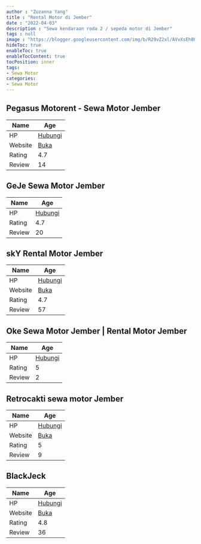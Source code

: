 ```yaml
---
author : "Zuzanna Yang"
title : "Rental Motor di Jember"
date : "2022-04-03"
description : "Sewa kendaraan roda 2 / sepeda motor di Jember"
tags : null
image : "https://blogger.googleusercontent.com/img/b/R29vZ2xl/AVvXsEh8UKLhCy20in4cG_uPOB5je8O8IYMGbGws1gU606hHlQjso66u2FVCmP-5HIIe8LmR-YVb0nmMVXkQDP86G2PCPPYwrHGB-mEQat096D0JJOdytZMmj1AGvJ6v02iw3qdg_7dAVNf9Ptamfyuty3J9uiQf8F2qyYBCV60sT-QgqFMU6m8pNWZ5GzF7dQ/w300-h200/rental-motor-di-jember.png"
hideToc: true
enableToc: true
enableTocContent: true
tocPosition: inner
tags:
- Sewa Motor
categories:
- Sewa Motor
---
```



## Pegasus Motorent - Sewa Motor Jember

Name | Age
--------|------
HP | [Hubungi](https://pcandroidplayer.blogspot.com/?clayads=https://getnumber.ndower.dev?phone=MDgyMTExNDE0NjE0)
Website | [Buka](https://pcandroidplayer.blogspot.com/?clayads=aHR0cDovL3d3dy5wZWdhc3VzbW90b3JlbnQuY29tLw==) 
Rating | 4.7
Review | 14


## GeJe Sewa Motor Jember

Name | Age
--------|------
HP | [Hubungi](https://pcandroidplayer.blogspot.com/?clayads=https://getnumber.ndower.dev?phone=MDgyMjQ0NDQzMDAw)
Rating | 4.7
Review | 20


## skY Rental Motor Jember

Name | Age
--------|------
HP | [Hubungi](https://pcandroidplayer.blogspot.com/?clayads=https://getnumber.ndower.dev?phone=MDgyMTIyOTc3NzA3)
Website | [Buka](https://pcandroidplayer.blogspot.com/?clayads=aHR0cDovL3JlbnRhbG1vdG9yamVtYmVyLmNvbS8=) 
Rating | 4.7
Review | 57


## Oke Sewa Motor Jember | Rental Motor Jember

Name | Age
--------|------
HP | [Hubungi](https://pcandroidplayer.blogspot.com/?clayads=https://getnumber.ndower.dev?phone=MDgxMjQ5MTQ2NjY4)
Rating | 5
Review | 2


## Retrocakti sewa motor Jember

Name | Age
--------|------
HP | [Hubungi](https://pcandroidplayer.blogspot.com/?clayads=https://getnumber.ndower.dev?phone=MDgyMjMyNzk2NDYz)
Website | [Buka](https://pcandroidplayer.blogspot.com/?clayads=aHR0cHM6Ly9yZXRyb2Nha3RpLXJlbnRhbC1tb3Rvci5idXNpbmVzcy5zaXRlLw==) 
Rating | 5
Review | 9


## BlackJeck

Name | Age
--------|------
HP | [Hubungi](https://pcandroidplayer.blogspot.com/?clayads=https://getnumber.ndower.dev?phone=MDgxMjQ5MTAxOTk1)
Website | [Buka](https://pcandroidplayer.blogspot.com/?clayads=aHR0cHM6Ly9ibGFja2plY2suYnVzaW5lc3Muc2l0ZS8=) 
Rating | 4.8
Review | 36


